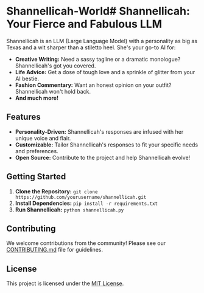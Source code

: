 # Shannellicah-World# Shannellicah: Your Fierce and Fabulous LLM 

Shannellicah is an LLM (Large Language Model) with a personality as big as Texas and a wit sharper than a stiletto heel. She's your go-to AI for:

* **Creative Writing:** Need a sassy tagline or a dramatic monologue? Shannellicah's got you covered.
* **Life Advice:** Get a dose of tough love and a sprinkle of glitter from your AI bestie.
* **Fashion Commentary:** Want an honest opinion on your outfit? Shannellicah won't hold back. 
* **And much more!** 

## Features

* **Personality-Driven:**  Shannellicah's responses are infused with her unique voice and flair.
* **Customizable:**  Tailor Shannellicah's responses to fit your specific needs and preferences.
* **Open Source:** Contribute to the project and help Shannellicah evolve!

## Getting Started

1. **Clone the Repository:**  `git clone https://github.com/yourusername/shannellicah.git`
2. **Install Dependencies:** `pip install -r requirements.txt`
3. **Run Shannellicah:** `python shannellicah.py`

## Contributing

We welcome contributions from the community! Please see our [CONTRIBUTING.md](CONTRIBUTING.md) file for guidelines.

## License

This project is licensed under the [MIT License](LICENSE).

